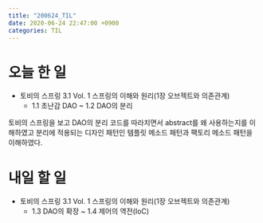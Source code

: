 ```yaml
---
title: "200624_TIL"
date: 2020-06-24 22:47:00 +0900
categories: TIL
---
```

# 오늘 한 일
* 토비의 스프링 3.1 Vol. 1 스프링의 이해와 원리(1장 오브젝트와 의존관계)
    - 1.1 초난감 DAO ~ 1.2 DAO의 분리

토비의 스프링을 보고 DAO의 분리 코드를 따라치면서 abstract를 왜 사용하는지를 이해하였고
분리에 적용되는 디자인 패턴인 템플릿 메소드 패턴과 팩토리 메소드 패턴을 이해하였다.

# 내일 할 일
* 토비의 스프링 3.1 Vol. 1 스프링의 이해와 원리(1장 오브젝트와 의존관계)
    - 1.3 DAO의 확장 ~ 1.4 제어의 역전(IoC)